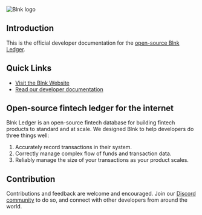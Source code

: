 ![Blnk logo](https://res.cloudinary.com/dmxizylxw/image/upload/v1719884842/blnk-github-logo_twgk1x.png)

## Introduction

This is the official developer documentation for the [open-source Blnk Ledger](https://github.com/blnkledger/blnk). 

## Quick Links
- [Visit the Blnk Website](https://blnkfinance.com)
- [Read our developer documentation](https://docs.blnkledger.com)

## Open-source fintech ledger for the internet

Blnk Ledger is an open-source fintech database for building fintech products to standard and at scale. We designed Blnk to help developers do three things well:

1. Accurately record transactions in their system.
2. Correctly manage complex flow of funds and transaction data.
3. Reliably manage the size of your transactions as your product scales.

## Contribution

Contributions and feedback are welcome and encouraged. Join our [Discord community](https://discord.gg/7WNv94zPpx) to do so, and connect with other developers from around the world.
